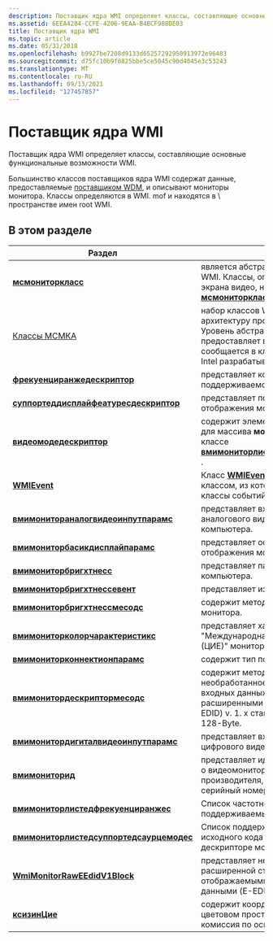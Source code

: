 ```yaml
---
description: Поставщик ядра WMI определяет классы, составляющие основные функциональные возможности WMI.
ms.assetid: 6EEA4284-CCFE-4206-9EAA-B4BCF988DE03
title: Поставщик ядра WMI
ms.topic: article
ms.date: 05/31/2018
ms.openlocfilehash: b9927be7208d9133d65257292950913972e96483
ms.sourcegitcommit: d75fc10b9f0825bbe5ce5045c90d4045e3c53243
ms.translationtype: MT
ms.contentlocale: ru-RU
ms.lasthandoff: 09/13/2021
ms.locfileid: "127457857"
---
```

# <a name="wmi-core-provider"></a>Поставщик ядра WMI

Поставщик ядра WMI определяет классы, составляющие основные функциональные возможности WMI.

Большинство классов поставщиков ядра WMI содержат данные, предоставляемые [поставщиком WDM](wdm-provider.md), и описывают мониторы монитора. Классы определяются в WMI. mof и находятся в \\ пространстве имен root WMI.

## <a name="in-this-section"></a>В этом разделе



| Раздел                                                                                           | Описание                                                                                                                                                                                                                    |
|-------------------------------------------------------------------------------------------------|--------------------------------------------------------------------------------------------------------------------------------------------------------------------------------------------------------------------------------|
| [**мсмониторкласс**](msmonitorclass.md)<br/>                                             | является абстрактным базовым классом WMI. Классы, описывающие мониторы экрана видео, наследуют от этого [**мсмониторкласс**](msmonitorclass.md).<br/>                                                                         |
| [Классы МСМКА](msmca-classes.md)<br/>                                                   | набор классов WMI, которые предоставляют архитектуру проверки компьютера (MCA). Уровень абстрагирования системы (SAL) предоставляет все события, о которых сообщается в классе МСМКА. Корпорация Intel разрабатывает и владеет MCA.<br/>         |
| [**фрекуенциранжедескриптор**](frequencyrangedescriptor.md)<br/>                         | представляет контейнер для характеристик поддерживаемого диапазона частоты.<br/>                                                                                                                                          |
| [**суппортеддисплайфеатуресдескриптор**](supporteddisplayfeaturesdescriptor.md)<br/>     | представляет поддерживаемые функции отображения монитора.<br/>                                                                                                                                                           |
| [**видеомодедескриптор**](videomodedescriptor.md)<br/>                                   | содержит элементы дескриптора режима для массива **мониторсаурцемодес** в классе [**вмимониторлистедсуппортедсаурцемодес**](wmimonitorlistedsupportedsourcemodes.md) .<br/>                                           |
| [**WMIEvent**](wmievent.md)<br/>                                                         | Класс [**WMIEvent**](wmievent.md) является базовым классом, из которого производятся все классы событий WMI.<br/>                                                                                                                |
| [**вмимонитораналогвидеоинпутпарамс**](wmimonitoranalogvideoinputparams.md)<br/>         | представляет входные параметры аналогового видео для монитора компьютера.<br/>                                                                                                                                                 |
| [**вмимониторбасикдисплайпарамс**](wmimonitorbasicdisplayparams.md)<br/>                 | представляет основные функции отображения монитора компьютера.<br/>                                                                                                                                                        |
| [**вмимониторбригхтнесс**](wmimonitorbrightness.md)<br/>                                 | представляет параметры яркости монитора компьютера.<br/>                                                                                                                                                         |
| [**вмимониторбригхтнессевент**](wmimonitorbrightnessevent.md)<br/>                       | представляет изменение яркости монитора.<br/>                                                                                                                                                                 |
| [**вмимониторбригхтнессмесодс**](wmimonitorbrightnessmethods.md)<br/>                   | содержит методы, управляющие яркостью монитора.<br/>                                                                                                                                                                    |
| [**вмимониторколорчарактеристикс**](wmimonitorcolorcharacteristics.md)<br/>             | представляет характеристики цвета "Международная комиссия по освещения (ЦИЕ)" монитора компьютера.<br/>                                                                                                          |
| [**вмимониторконнектионпарамс**](wmimonitorconnectionparams.md)<br/>                     | содержит тип подключения монитора.<br/>                                                                                                                                                                        |
| [**вмимонитордескриптормесодс**](wmimonitordescriptormethods.md)<br/>                   | содержит методы, получающие необработанное содержимое определения входных данных видео с расширенными расширенными данными идентификации (E-EDID) v. 1. x стандартных блоков данных 128-Byte.<br/> |
| [**вмимонитордигиталвидеоинпутпарамс**](wmimonitordigitalvideoinputparams.md)<br/>       | представляет входные параметры для цифрового видео.<br/>                                                                                                                                                                      |
| [**вмимониторид**](wmimonitorid.md)<br/>                                                 | представляет идентифицирующие сведения о видеомониторе, например название производителя, год изготовления или серийный номер.<br/>                                                                                     |
| [**вмимониторлистедфрекуенциранжес**](wmimonitorlistedfrequencyranges.md)<br/>           | Список частотных диапазонов, поддерживаемых монитором.<br/>                                                                                                                                                                |
| [**вмимониторлистедсуппортедсаурцемодес**](wmimonitorlistedsupportedsourcemodes.md)<br/> | Список поддерживаемых режимов исходного кода для видеомонитора в дескрипторе монитора (при наличии).<br/>                                                                                                                       |
| [**WmiMonitorRawEEdidV1Block**](wmimonitorraweedidv1block.md)<br/>                       | представляет необработанные данные из расширенной структуры с расширенными отображаемыми идентификационными данными (E-EDID).<br/>                                                                      |
| [**ксизинЦие**](xyzincie.md)<br/>                                                         | содержит координаты изображения в цветовом пространстве "Международная комиссия по освещения (ЦИЕ) XYZ".<br/>                                                                                                      |



 

 

 




